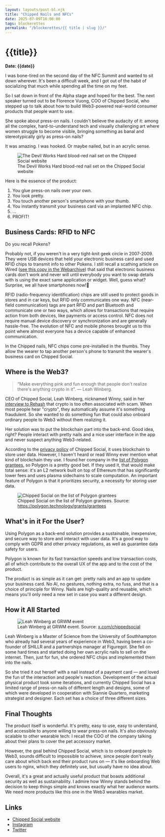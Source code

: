 ```yaml
---
layout: layouts/post-bl.njk
title: "Chipped Nails and NFCs"
date: 2025-07-09T16:00:00
tags: blockerettes
permalink: "/blockerettes/{{ title | slug }}/"
---
```


# {{title}}
**Date: {{date}}**

I was bone-tired on the second day of the NFC Summit and wanted to sit down wherever. It's been a difficult week, and I got out of the habit of socializing that much while spending all the time on my feet.

So I sat down in front of the Alpha stage and hoped for the best. The next speaker turned out to be Florence Vuong, COO of Chipped Social, who stepped up to talk about how to build Web3-powered real-world consumer products that people want to use.

She spoke about press-on nails. I couldn't believe the audacity of it: among all the complex, hard-to-understand tech and visually challenging art where women struggle to become visible, bringing something as banal and stereotypically girly as press-on nails?

It was amazing. I was hooked. Or maybe nailed, but in an acrylic sense.

<figure>
  <img src="../../images/chipped-nails.png" alt="The Devil Works Hard blood-red nail set on the Chipped Social website">
  <figcaption>
    The Devil Works Hard blood-red nail set on the Chipped Social website
  </figcaption>
</figure>

Here is the essence of the product: 

1. You glue press-on nails over your own.
2. You look pretty. 
3. You touch another person's smartphone with your thumb.
4. You instantly transmit your business card via an implanted NFC chip.
5. …
6. PROFIT!

## Business Cards: RFID to NFC

Do you recall Pokens?

Probably not, if you weren't in a very tight-knit geek circle in 2007-2009. They were USB devices that held your electronic business card and used RFID chips to transmit info to other Pokens. I still recall a scathing article on Wired ([see this copy in the Webarchive](https://web.archive.org/web/20161221064853/https://www.wired.com/2010/01/poken-attempts-to-replace-business-cards/)) that said that electronic business cards don't work and never will until everybody you want to swap details with is using the exact same application or widget. Well, guess what? Surprise, we all have smartphones now!📱

RFID (radio-frequency identification) chips are still used to protect goods in stores and in car keys, but RFID only communicates one way. NFC (near-field communication) tags are part RFID and part Bluetooth and communicate one or two ways, which allows for transactions that require action from both devices, like payments or access control. NFC does not require manual device discovery or synchronization and are generally hassle-free. The evolution of NFC and mobile phones brought us to this point where almost everyone has a device capable of enhanced communication.

In the Chipped nails, NFC chips come pre-installed in the thumbs. They allow the wearer to tap another person's phone to transmit the wearer's business card on Chipped Social. 

## Where is the Web3?

> “Make everything pink and fun enough that people don't realize there's anything crypto in it”. — Leah Winberg.
> 

CEO of Chipped Social, Leah Winberg, nicknamed Winny, said in her [interview to Rehash](https://www.youtube.com/watch?v=qGeIKndmGZE&ab_channel=Rehash%3AAWeb3Podcast) that crypto is too often associated with scam. When most people hear "crypto", they automatically assume it's something fraudulent. So she wanted to do something fun that could also onboard ordinary people to Web3 without them realizing it. 

Her solution was to put the blockchain part into the back-end. Good idea, right? People interact with pretty nails and a nice user interface in the app and never suspect anything Web3-related.

According to the [privacy policy](https://chippedsocial.com/pages/app-privacy-policy) of Chipped Social, it uses blockchain to store user data. However, I haven't heard or read Winny ever mention what kind of blockchain they use. I found her company in the [list of Polygon grantees](https://polygon.technology/grants/grantees), so Polygon is a pretty good bet. If they used it, that would make total sense: it's an L2 network built on top of Ethereum that has significantly lower fees and uses plasma sidechains to scale computation. An important feature of Polygon is that it prioritizes security, a necessity for storing user data. 

<figure>
  <img src="../../images/chipped-polygon.png" alt="Chipped Social on the list of Polygon grantees">
  <figcaption>
    Chipped Social on the list of Polygon grantees. Source:
    <a href="https://polygon.technology/grants/grantees" target="_blank">https://polygon.technology/grants/grantees</a>
  </figcaption>
</figure>

## What's in it For the User?

Using Polygon as a back-end solution provides a sustainable, inexpensive, and secure way to store and interact with user data. It's a good way to comply with GDPR and other privacy regulations, as well as guarantee data safety for users. 

Polygon is known for its fast transaction speeds and low transaction costs, all of which contribute to the overall UX of the app and to the cost of the product.

The product is as simple as it can get: pretty nails and an app to update your business card. No AI, no gestures, nothing extra, no fuss, and that is a choice of principle for Winny. Nails are high-quality and reusable, which means you'll only need a new set in case you want a different design. 

## How it All Started

<figure>
  <img src="https://pbs.twimg.com/media/Gu7uhQ-WoAAhURN?format=jpg&name=large" alt="Leah Winberg at GRWM event">
  <figcaption>
    Leah Winberg at GRWM event. Source: 
    <a href="https://x.com/chippedsocial/status/1940750750940115342">x.com/chippedsocial</a>
  </figcaption>
</figure>

Leah Winberg is a Master of Science from the University of Southhampton who already had several years of experience in Web3, having been a co-founder of SHILLR and a partnerships manager at Figuregot. She fell on some hard times and started doing her own acrylic nails to sell on the internet. Then, just for fun, she ordered NFC chips and implemented them into the nails. 

So she tried it out herself with a nail instead of a payment card — and loved the fun of the interaction and people's reaction. Development of the actual physical product took some iterations, and currently Chipped Social has a limited range of press-on nails of different length and designs, some of which were developed in cooperation with Siannie Quartero, marketing strategist and designer. Each set has a choice of three different sizes. 

## Final Thoughts

The product itself is wonderful. It's pretty, easy to use, easy to understand, and accessible to anyone willing to wear press-on nails. It's also obviously scalable to other wearable tech: I recall the COO of the company talking about their plans to cover the pet accessory market.

However, the goal behind Chipped Social, which is to onboard people to Web3, sounds difficult to impossible to achieve, since people don't really care about which back end their product runs on — it's like onboarding Web users to nginx, which they definitely use, but usually have no idea about.

Overall, it's a great and actually useful product that boasts additional security as well as sustainability. I admire how Winny stands behind the decision to keep things simple and knows exactly what her audience wants. We need more products like this one in the Web3 wearables market.

## Links

- [Chipped Social website](https://chippedsocial.com/)
- [Instagram](https://www.instagram.com/chippedsocial/)
- [Twitter](https://x.com/chippedsocial)
